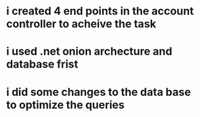 #  i created 4 end points in the account controller to acheive the task 
 # i used .net onion archecture and database frist 
 # i did some changes to the data base to optimize the queries
